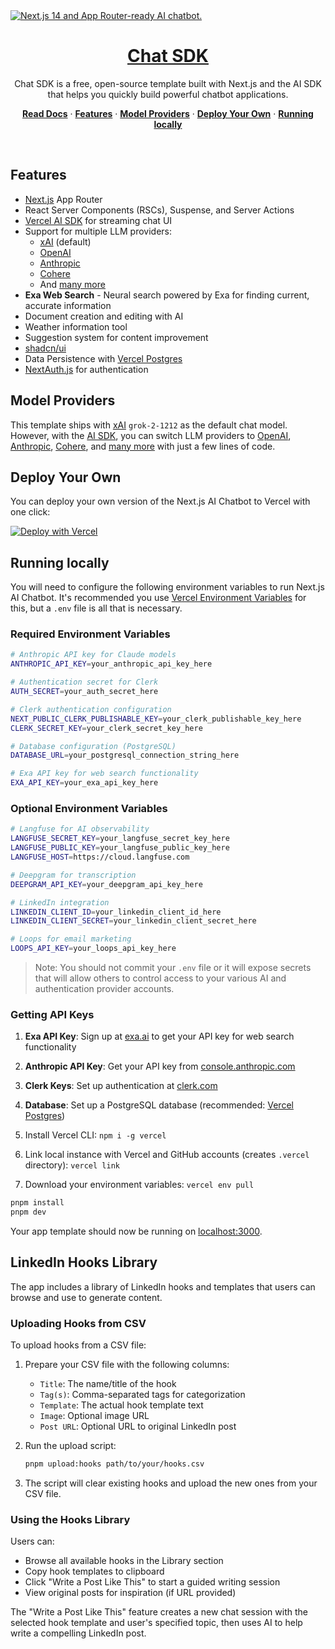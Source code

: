 <a href="https://chat.vercel.ai/">
  <img alt="Next.js 14 and App Router-ready AI chatbot." src="app/(chat)/opengraph-image.png">
  <h1 align="center">Chat SDK</h1>
</a>

<p align="center">
    Chat SDK is a free, open-source template built with Next.js and the AI SDK that helps you quickly build powerful chatbot applications.
</p>

<p align="center">
  <a href="https://chat-sdk.dev"><strong>Read Docs</strong></a> ·
  <a href="#features"><strong>Features</strong></a> ·
  <a href="#model-providers"><strong>Model Providers</strong></a> ·
  <a href="#deploy-your-own"><strong>Deploy Your Own</strong></a> ·
  <a href="#running-locally"><strong>Running locally</strong></a>
</p>
<br/>

## Features

- [Next.js](https://nextjs.org) App Router
- React Server Components (RSCs), Suspense, and Server Actions
- [Vercel AI SDK](https://sdk.vercel.ai/docs) for streaming chat UI
- Support for multiple LLM providers:
  - [xAI](https://x.ai) (default)
  - [OpenAI](https://openai.com)
  - [Anthropic](https://anthropic.com)
  - [Cohere](https://cohere.com/)
  - And [many more](https://sdk.vercel.ai/providers/ai-sdk-providers)
- **Exa Web Search** - Neural search powered by Exa for finding current, accurate information
- Document creation and editing with AI
- Weather information tool
- Suggestion system for content improvement
- [shadcn/ui](https://ui.shadcn.com)
- Data Persistence with [Vercel Postgres](https://vercel.com/storage/postgres)
- [NextAuth.js](https://github.com/nextauthjs/next-auth) for authentication

## Model Providers

This template ships with [xAI](https://x.ai) `grok-2-1212` as the default chat model. However, with the [AI SDK](https://sdk.vercel.ai/docs), you can switch LLM providers to [OpenAI](https://openai.com), [Anthropic](https://anthropic.com), [Cohere](https://cohere.com/), and [many more](https://sdk.vercel.ai/providers/ai-sdk-providers) with just a few lines of code.

## Deploy Your Own

You can deploy your own version of the Next.js AI Chatbot to Vercel with one click:

[![Deploy with Vercel](https://vercel.com/button)](https://vercel.com/new/clone?repository-url=https%3A%2F%2Fgithub.com%2Fvercel%2Fai-chatbot&env=AUTH_SECRET&envDescription=Learn+more+about+how+to+get+the+API+Keys+for+the+application&envLink=https%3A%2F%2Fgithub.com%2Fvercel%2Fai-chatbot%2Fblob%2Fmain%2F.env.example&demo-title=AI+Chatbot&demo-description=An+Open-Source+AI+Chatbot+Template+Built+With+Next.js+and+the+AI+SDK+by+Vercel.&demo-url=https%3A%2F%2Fchat.vercel.ai&products=%5B%7B%22type%22%3A%22integration%22%2C%22protocol%22%3A%22ai%22%2C%22productSlug%22%3A%22grok%22%2C%22integrationSlug%22%3A%22xai%22%7D%2C%7B%22type%22%3A%22integration%22%2C%22protocol%22%3A%22storage%22%2C%22productSlug%22%3A%22neon%22%2C%22integrationSlug%22%3A%22neon%22%7D%2C%7B%22type%22%3A%22integration%22%2C%22protocol%22%3A%22storage%22%2C%22productSlug%22%3A%22upstash-kv%22%2C%22integrationSlug%22%3A%22upstash%22%7D%2C%7B%22type%22%3A%22blob%22%7D%5D)

## Running locally

You will need to configure the following environment variables to run Next.js AI Chatbot. It's recommended you use [Vercel Environment Variables](https://vercel.com/docs/projects/environment-variables) for this, but a `.env` file is all that is necessary.

### Required Environment Variables

```bash
# Anthropic API key for Claude models
ANTHROPIC_API_KEY=your_anthropic_api_key_here

# Authentication secret for Clerk
AUTH_SECRET=your_auth_secret_here

# Clerk authentication configuration
NEXT_PUBLIC_CLERK_PUBLISHABLE_KEY=your_clerk_publishable_key_here
CLERK_SECRET_KEY=your_clerk_secret_key_here

# Database configuration (PostgreSQL)
DATABASE_URL=your_postgresql_connection_string_here

# Exa API key for web search functionality
EXA_API_KEY=your_exa_api_key_here
```

### Optional Environment Variables

```bash
# Langfuse for AI observability
LANGFUSE_SECRET_KEY=your_langfuse_secret_key_here
LANGFUSE_PUBLIC_KEY=your_langfuse_public_key_here
LANGFUSE_HOST=https://cloud.langfuse.com

# Deepgram for transcription
DEEPGRAM_API_KEY=your_deepgram_api_key_here

# LinkedIn integration
LINKEDIN_CLIENT_ID=your_linkedin_client_id_here
LINKEDIN_CLIENT_SECRET=your_linkedin_client_secret_here

# Loops for email marketing
LOOPS_API_KEY=your_loops_api_key_here
```

> Note: You should not commit your `.env` file or it will expose secrets that will allow others to control access to your various AI and authentication provider accounts.

### Getting API Keys

1. **Exa API Key**: Sign up at [exa.ai](https://exa.ai) to get your API key for web search functionality
2. **Anthropic API Key**: Get your API key from [console.anthropic.com](https://console.anthropic.com)
3. **Clerk Keys**: Set up authentication at [clerk.com](https://clerk.com)
4. **Database**: Set up a PostgreSQL database (recommended: [Vercel Postgres](https://vercel.com/storage/postgres))

5. Install Vercel CLI: `npm i -g vercel`
6. Link local instance with Vercel and GitHub accounts (creates `.vercel` directory): `vercel link`
7. Download your environment variables: `vercel env pull`

```bash
pnpm install
pnpm dev
```

Your app template should now be running on [localhost:3000](http://localhost:3000).

## LinkedIn Hooks Library

The app includes a library of LinkedIn hooks and templates that users can browse and use to generate content.

### Uploading Hooks from CSV

To upload hooks from a CSV file:

1. Prepare your CSV file with the following columns:

   - `Title`: The name/title of the hook
   - `Tag(s)`: Comma-separated tags for categorization
   - `Template`: The actual hook template text
   - `Image`: Optional image URL
   - `Post URL`: Optional URL to original LinkedIn post

2. Run the upload script:

   ```bash
   pnpm upload:hooks path/to/your/hooks.csv
   ```

3. The script will clear existing hooks and upload the new ones from your CSV file.

### Using the Hooks Library

Users can:

- Browse all available hooks in the Library section
- Copy hook templates to clipboard
- Click "Write a Post Like This" to start a guided writing session
- View original posts for inspiration (if URL provided)

The "Write a Post Like This" feature creates a new chat session with the selected hook template and user's specified topic, then uses AI to help write a compelling LinkedIn post.
